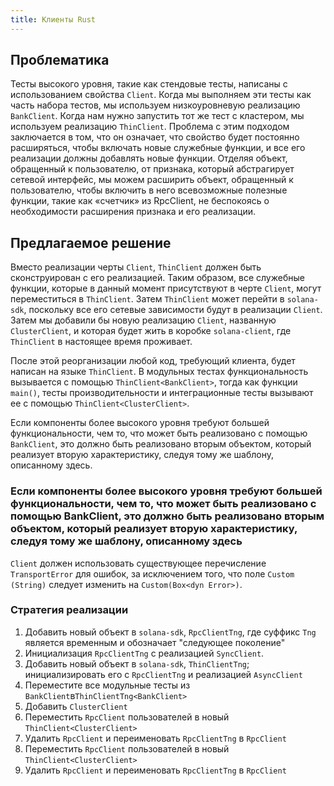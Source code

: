```yaml
---
title: Клиенты Rust
---
```


## Проблематика

Тесты высокого уровня, такие как стендовые тесты, написаны с использованием свойства ` Client `. Когда мы выполняем эти тесты как часть набора тестов, мы используем низкоуровневую реализацию ` BankClient `. Когда нам нужно запустить тот же тест с кластером, мы используем реализацию `ThinClient`. Проблема с этим подходом заключается в том, что он означает, что свойство будет постоянно расширяться, чтобы включать новые служебные функции, и все его реализации должны добавлять новые функции. Отделяя объект, обращенный к пользователю, от признака, который абстрагирует сетевой интерфейс, мы можем расширить объект, обращенный к пользователю, чтобы включить в него всевозможные полезные функции, такие как «счетчик» из RpcClient, не беспокоясь о необходимости расширения признака и его реализации.

## Предлагаемое решение

Вместо реализации черты `Client`, `ThinClient` должен быть сконструирован с его реализацией. Таким образом, все служебные функции, которые в данный момент присутствуют в черте `Client`, могут переместиться в `ThinClient`. Затем `ThinClient` может перейти в `solana-sdk`, поскольку все его сетевые зависимости будут в реализации `Client`. Затем мы добавили бы новую реализацию `Client`, названную `ClusterClient`, и которая будет жить в коробке `solana-client`, где `ThinClient` в настоящее время проживает.

После этой реорганизации любой код, требующий клиента, будет написан на языке `ThinClient`. В модульных тестах функциональность вызывается с помощью `ThinClient<BankClient>`, тогда как функции `main()`, тесты производительности и интеграционные тесты вызывают ее с помощью `ThinClient<ClusterClient>`.

Если компоненты более высокого уровня требуют большей функциональности, чем то, что может быть реализовано с помощью `BankClient`, это должно быть реализовано вторым объектом, который реализует вторую характеристику, следуя тому же шаблону, описанному здесь.

### Если компоненты более высокого уровня требуют большей функциональности, чем то, что может быть реализовано с помощью BankClient, это должно быть реализовано вторым объектом, который реализует вторую характеристику, следуя тому же шаблону, описанному здесь

`Client` должен использовать существующее перечисление `TransportError` для ошибок, за исключением того, что поле `Custom (String)` следует изменить на `Custom(Box<dyn Error>)`.

### Стратегия реализации

1. Добавить новый объект в `solana-sdk`, `RpcClientTng`, где суффикс `Tng` является временным и обозначает "следующее поколение"
2. Инициализация `RpcClientTng` с реализацией `SyncClient`.
3. Добавить новый объект в `solana-sdk`, `ThinClientTng`; инициализировать его с `RpcClientTng` и реализацией `AsyncClient`
4. Переместите все модульные тесты из `BankClient`в`ThinClientTng<BankClient>`
5. Добавить `ClusterClient`
6. Переместить `RpcClient` пользователей в новый `ThinClient<ClusterClient>`
7. Удалить `RpcClient` и переименовать `RpcClientTng` в `RpcClient`
8. Переместить `RpcClient` пользователей в новый `ThinClient<ClusterClient>`
9. Удалить `RpcClient` и переименовать `RpcClientTng` в `RpcClient`

